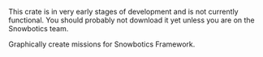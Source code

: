 This crate is in very early stages of development and is not currently functional. You should probably not download it yet unless you are on the Snowbotics team.

Graphically create missions for Snowbotics Framework.
